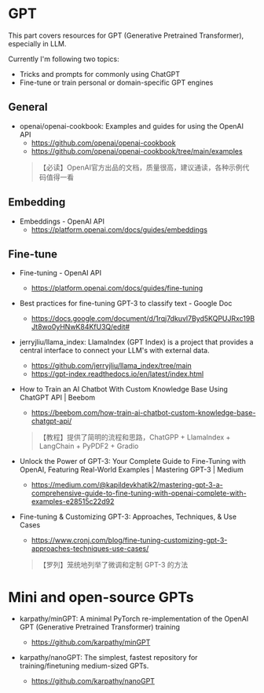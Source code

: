# GPT
This part covers resources for GPT (Generative Pretrained Transformer), especially in LLM.

Currently I'm following two topics:
* Tricks and prompts for commonly using ChatGPT
* Fine-tune or train personal or domain-specific GPT engines

## General
* openai/openai-cookbook: Examples and guides for using the OpenAI API
  * https://github.com/openai/openai-cookbook
  * https://github.com/openai/openai-cookbook/tree/main/examples
  >【必读】OpenAI官方出品的文档，质量很高，建议通读，各种示例代码值得一看

## Embedding
* Embeddings - OpenAI API
  * https://platform.openai.com/docs/guides/embeddings

## Fine-tune
* Fine-tuning - OpenAI API
  * https://platform.openai.com/docs/guides/fine-tuning

* Best practices for fine-tuning GPT-3 to classify text - Google Doc
  * https://docs.google.com/document/d/1rqj7dkuvl7Byd5KQPUJRxc19BJt8wo0yHNwK84KfU3Q/edit#

* jerryjliu/llama_index: LlamaIndex (GPT Index) is a project that provides a central interface to connect your LLM's with external data.
  * https://github.com/jerryjliu/llama_index/tree/main
  * https://gpt-index.readthedocs.io/en/latest/index.html

* How to Train an AI Chatbot With Custom Knowledge Base Using ChatGPT API | Beebom
  * https://beebom.com/how-train-ai-chatbot-custom-knowledge-base-chatgpt-api/
  >【教程】提供了简明的流程和思路，ChatGPP + LlamaIndex + LangChain + PyPDF2 + Gradio
  
* Unlock the Power of GPT-3: Your Complete Guide to Fine-Tuning with OpenAI, Featuring Real-World Examples | Mastering GPT-3 | Medium
  * https://medium.com/@kapildevkhatik2/mastering-gpt-3-a-comprehensive-guide-to-fine-tuning-with-openai-complete-with-examples-e28515c22d92

* Fine-tuning & Customizing GPT-3: Approaches, Techniques, & Use Cases
  * https://www.cronj.com/blog/fine-tuning-customizing-gpt-3-approaches-techniques-use-cases/
  >【罗列】笼统地列举了微调和定制 GPT-3 的方法
  
  
# Mini and open-source GPTs
* karpathy/minGPT: A minimal PyTorch re-implementation of the OpenAI GPT (Generative Pretrained Transformer) training
  * https://github.com/karpathy/minGPT

* karpathy/nanoGPT: The simplest, fastest repository for training/finetuning medium-sized GPTs.
  * https://github.com/karpathy/nanoGPT
